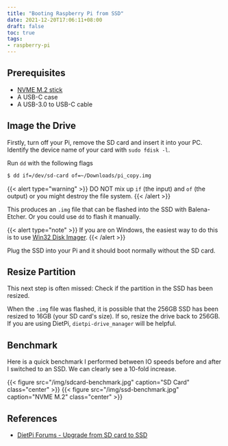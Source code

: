 ```yaml
---
title: "Booting Raspberry Pi from SSD"
date: 2021-12-20T17:06:11+08:00
draft: false
toc: true
tags:
- raspberry-pi
---
```


## Prerequisites

- [NVME M.2
stick](https://www.amazon.com/Samsung-970-EVO-Plus-MZ-V7S1T0B/dp/B07MFZY2F2/ref=sr_1_3?crid=5UQNN0OJ6RNT&keywords=nvme+samsung&qid=1640853863&sprefix=nvme+samsung+%2Caps%2C468&sr=8-3)
- A USB-C case
- A USB-3.0 to USB-C cable

## Image the Drive

Firstly, turn off your Pi, remove the SD card and insert it into your PC.
Identify the device name of your card with `sudo fdisk -l`.

Run `dd` with the following flags

```bash
$ dd if=/dev/sd-card of=~/Downloads/pi_copy.img
```

{{< alert type="warning" >}}
DO NOT mix up `if` (the input) and `of` (the output) or you might destroy the file system.
{{< /alert >}}

This produces an `.img` file that can be flashed into the SSD with
Balena-Etcher. Or you could use `dd` to flash it manually.

{{< alert type="note" >}}
If you are on Windows, the easiest way to do this is to use
[Win32 Disk Imager](https://sourceforge.net/projects/win32diskimager/).
{{< /alert >}}

Plug the SSD into your Pi and it should boot normally without the SD card.

## Resize Partition

This next step is often missed: Check if the partition in the SSD has been
resized.

When the `.img` file was flashed, it is possible that the 256GB SSD has
been resized to 16GB (your SD card's size). If so, resize the drive back to
256GB. If you are using DietPi, `dietpi-drive_manager` will be helpful.

## Benchmark

Here is a quick benchmark I performed between IO speeds before and after I
switched to an SSD. We can clearly see a 10-fold increase.

{{< figure src="/img/sdcard-benchmark.jpg" caption="SD Card" class="center" >}}
{{< figure src="/img/ssd-benchmark.jpg" caption="NVME M.2" class="center" >}}

## References

- [DietPi Forums - Upgrade from SD card to
SSD](https://dietpi.com/phpbb/viewtopic.php?t=8190)
